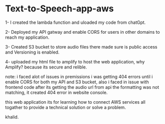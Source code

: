 # Text-to-Speech-app-aws

1- I created the lambda function and uloaded my code from chatGpt. 

2- Deployed my API gatway and enable CORS for users in other domains to reach my application. 

3- Created S3 bucket to store audio files there made sure is public access and Versioning is enabled. 

4- uploaded my html file to amplify to host the web application, why Amplify? because its secure and relible. 



note: i faced alot of issues in premissions i was getting 404 errors until i enable CORS for both my API and S3 bucket, also i faced in issue with frontend code after its getting the audio url from api the formatting was not matching, 
      it created 404 error in website console. 

this web application its for learning how to connect AWS services all togather to provide a technical solution or solve a problem. 



khalid. 

